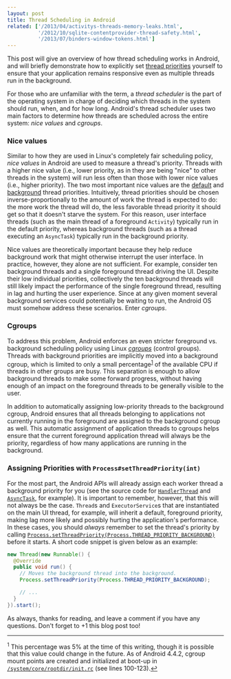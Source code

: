 ```yaml
---
layout: post
title: Thread Scheduling in Android
related: ['/2013/04/activitys-threads-memory-leaks.html',
          '/2012/10/sqlite-contentprovider-thread-safety.html',
          '/2013/07/binders-window-tokens.html']
---
```

This post will give an overview of how thread scheduling works in Android, and will briefly
demonstrate how to explicitly set
[thread priorities](http://developer.android.com/reference/android/os/Process.html#THREAD_PRIORITY_AUDIO)
yourself to ensure that your application remains responsive even as multiple threads
run in the background.

For those who are unfamiliar with the term, a _thread scheduler_ is the part of the operating system
in charge of deciding which threads in the system should run, when, and for how long. Android's thread
scheduler uses two main factors to determine how threads are scheduled across the entire
system: _nice values_ and _cgroups_.

<!--more-->

### Nice values

Similar to how they are used in Linux's completely fair scheduling policy, _nice values_ in Android
are used to measure a thread's priority. Threads with a higher nice value (i.e., lower priority,
as in they are being "nice" to other threads in the system) will run less often than
those with lower nice values (i.e., higher priority). The two most important nice values are the
[default](http://developer.android.com/reference/android/os/Process.html#THREAD_PRIORITY_DEFAULT)
and [background](http://developer.android.com/reference/android/os/Process.html#THREAD_PRIORITY_BACKGROUND)
thread priorities. Intuitively, thread priorities should be chosen
inverse-proportionally to the amount of work the thread is expected to do: the more work the
thread will do, the less favorable thread priority it should get so that it doesn't
starve the system. For this reason, user interface threads (such as the main thread of a foreground `Activity`) 
typically run in the default priority, whereas background threads (such as a thread executing an `AsyncTask`)
typically run in the background priority.

Nice values are theoretically important because they help reduce background work that might otherwise
interrupt the user interface. In practice, however, they alone are not sufficient. For example,
consider ten background threads and a single foreground thread driving the UI. Despite their low
individual priorities, collectively the ten background threads will still likely impact the performance
of the single foreground thread, resulting in lag and hurting the user experience. Since at any given moment
several background services could potentially be waiting to run, the Android OS
must somehow address these scenarios. Enter _cgroups_.

### Cgroups

To address this problem, Android enforces an even stricter foreground vs. background scheduling policy
using Linux [_cgroups_](http://en.wikipedia.org/wiki/Cgroups) (control groups). Threads with
background priorities are implicitly moved into a background cgroup, which is
limited to only a small percentage<sup><a href="#footnote1" id="ref1">1</a></sup> of the available
CPU if threads in other groups are busy. This separation is enough to allow background threads to make some
forward progress, without having enough of an impact on the foreground threads to be generally visible
to the user.

In addition to automatically assigning low-priority threads to the background cgroup, Android ensures that all
threads belonging to applications not currently running in the foreground are assigned to the background cgroup as well. This automatic assignment of application threads to cgroups helps ensure that the current foreground
application thread will always be the priority, regardless of how many applications are running in the background.

### Assigning Priorities with `Process#setThreadPriority(int)`

For the most part, the Android APIs will already assign
each worker thread a background priority for you (see the source code for
[`HandlerThread`](https://android.googlesource.com/platform/frameworks/base/+/refs/heads/master/core/java/android/os/HandlerThread.java)
and [`AsyncTask`](https://android.googlesource.com/platform/frameworks/base/+/refs/heads/master/core/java/android/os/AsyncTask.java),
for example). It is important to remember, however, that this will not always be the case.
`Thread`s and `ExecutorService`s that are instantiated on the main UI thread, for example,
will inherit a default, foreground priority, making lag more likely and possibly hurting
the application's performance. In these cases, you should _always_ remember to set the thread's
priority by calling
[`Process.setThreadPriority(Process.THREAD_PRIORITY_BACKGROUND)`](https://developer.android.com/reference/android/os/Process.html#setThreadPriority(int))
before it starts. A short code snippet is given below as an example: 

```java
new Thread(new Runnable() {
  @Override
  public void run() {
    // Moves the background thread into the background.
    Process.setThreadPriority(Process.THREAD_PRIORITY_BACKGROUND);

    // ...
  }
}).start();
```

As always, thanks for reading, and leave a comment if you have any questions. Don't forget to +1 this blog post too! 

<hr class="footnote-divider" />

<sup id="footnote1">1</sup> This percentage was 5% at the time of this writing, though it is possible that this value could change in the future. As of Android 4.4.2, cgroup mount points are created and initialized at boot-up in [`/system/core/rootdir/init.rc`](https://android.googlesource.com/platform/system/core/+/android-sdk-4.4.2_r1/rootdir/init.rc) (see lines 100-123).<a href="#ref1" title="Jump to footnote 1.">&#8617;</a>